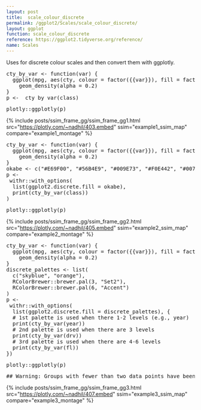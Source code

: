 ```yaml
---
layout: post
title:  scale_colour_discrete
permalink: /ggplot2/Scales/scale_colour_discrete/
layout: ggplot
function: scale_colour_discrete
reference: https://ggplot2.tidyverse.org/reference/
name: Scales
---
```


Uses for discrete colour scales and then convert them with ggplotly.








<pre class="mcode">
cty_by_var <- function(var) {
  ggplot(mpg, aes(cty, colour = factor({{var}}), fill = factor({{var}}))) +
    geom_density(alpha = 0.2)
}
p <-  cty_by_var(class)
</pre>


<pre class="mcode">
plotly::ggplotly(p)
</pre>

{% include posts/ssim_frame_gg/ssim_frame_gg1.html src="https://plotly.com/~nadhil/403.embed" ssim="example1_ssim_map" compare="example1_montage" %}






<pre class="mcode">
cty_by_var <- function(var) {
  ggplot(mpg, aes(cty, colour = factor({{var}}), fill = factor({{var}}))) +
    geom_density(alpha = 0.2)
}
okabe <- c("#E69F00", "#56B4E9", "#009E73", "#F0E442", "#0072B2", "#D55E00", "#CC79A7")
p <-    
 withr::with_options(
  list(ggplot2.discrete.fill = okabe),
  print(cty_by_var(class))
)
</pre>


<pre class="mcode">
plotly::ggplotly(p)
</pre>


{% include posts/ssim_frame_gg/ssim_frame_gg2.html src="https://plotly.com/~nadhil/405.embed" ssim="example2_ssim_map" compare="example2_montage" %}




<pre class="mcode">
cty_by_var <- function(var) {
  ggplot(mpg, aes(cty, colour = factor({{var}}), fill = factor({{var}}))) +
    geom_density(alpha = 0.2)
}
discrete_palettes <- list(
  c("skyblue", "orange"),
  RColorBrewer::brewer.pal(3, "Set2"),
  RColorBrewer::brewer.pal(6, "Accent")
)
p <-    
 withr::with_options(
  list(ggplot2.discrete.fill = discrete_palettes), {
  # 1st palette is used when there 1-2 levels (e.g., year)
  print(cty_by_var(year))
  # 2nd palette is used when there are 3 levels
  print(cty_by_var(drv))
  # 3rd palette is used when there are 4-6 levels
  print(cty_by_var(fl))
})
</pre>


<pre class="mcode">
plotly::ggplotly(p)
</pre>

<pre class="wcode">
## Warning: Groups with fewer than two data points have been dropped.
</pre>


{% include posts/ssim_frame_gg/ssim_frame_gg3.html src="https://plotly.com/~nadhil/407.embed" ssim="example3_ssim_map" compare="example3_montage" %}


